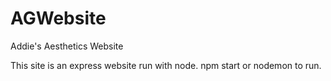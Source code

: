 # AGWebsite
Addie's Aesthetics Website

This site is an express website run with node.
npm start or nodemon to run.

